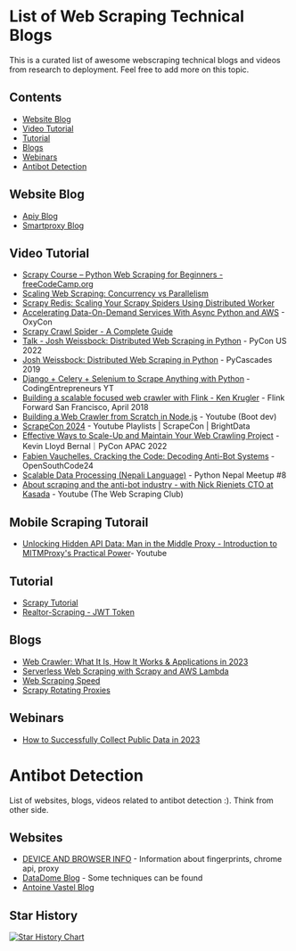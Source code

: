 # List of Web Scraping Technical Blogs

This is a curated list of awesome webscraping technical blogs and videos from research to deployment.
Feel free to add more on this topic.

## Contents

- [Website Blog](#website-blog)
- [Video Tutorial](#video-tutorial)
- [Tutorial](#tutorial)
- [Blogs](#blogs)
- [Webinars](#webinars)
- [Antibot Detection](#antibot-detection)

## Website Blog
* [Apiy Blog](https://blog.apify.com/)
* [Smartproxy Blog](https://smartproxy.com/blog)

## Video Tutorial
* [Scrapy Course – Python Web Scraping for Beginners - freeCodeCamp.org](https://www.youtube.com/watch?v=mBoX_JCKZTE)
* [Scaling Web Scraping: Concurrency vs Parallelism](https://www.youtube.com/watch?v=zyil8asDCwk)
* [Scrapy Redis: Scaling Your Scrapy Spiders Using Distributed Worker](https://www.youtube.com/watch?v=ZoosqkROKOI)
* [Accelerating Data-On-Demand Services With Async Python and AWS](https://www.youtube.com/watch?v=9_K2UxEk0NA) - OxyCon
* [Scrapy Crawl Spider - A Complete Guide](https://www.youtube.com/watch?v=MaPyt6dpnVY)
* [Talk - Josh Weissbock: Distributed Web Scraping in Python](https://www.youtube.com/watch?v=eVdHmaE3tSM) - PyCon US 2022
* [Josh Weissbock: Distributed Web Scraping in Python](https://www.youtube.com/watch?v=rqptf1Z1NBU) - PyCascades 2019
* [Django + Celery + Selenium to Scrape Anything with Python](https://www.youtube.com/watch?v=rfM3Jli81fU) - CodingEntrepreneurs YT
* [Building a scalable focused web crawler with Flink - Ken Krugler](https://www.youtube.com/watch?v=yh4JKpSfHkA) - Flink Forward San Francisco, April 2018
* [Building a Web Crawler from Scratch in Node.js](https://www.youtube.com/watch?v=C0pXaNchNTA) - Youtube (Boot dev)
* [ScrapeCon 2024](https://www.youtube.com/playlist?list=PLFgLa9oxPE0fPLJtTD1G-G9ZSEf_MS2eh) - Youtube Playlists | ScrapeCon | BrightData
* [Effective Ways to Scale-Up and Maintain Your Web Crawling Project](https://www.youtube.com/watch?v=pLucY2PoSts) - Kevin Lloyd Bernal｜PyCon APAC 2022
* [Fabien Vauchelles. Cracking the Code: Decoding Anti-Bot Systems](https://www.youtube.com/watch?v=qEbIMYZ_eM4) - OpenSouthCode24 
* [Scalable Data Processing (Nepali Language)](https://www.youtube.com/watch?v=2qc9gkjtzS8) - Python Nepal Meetup #8
* [About scraping and the anti-bot industry - with Nick Rieniets CTO at Kasada](https://www.youtube.com/watch?v=1wtQAoBZLTg&t=1s) - Youtube (The Web Scraping Club)

## Mobile Scraping Tutorail
* [Unlocking Hidden API Data: Man in the Middle Proxy - Introduction to MITMProxy's Practical Power](https://www.youtube.com/watch?v=-2hQU15IzzU)- Youtube

## Tutorial
* [Scrapy Tutorial](https://docs.scrapy.org/en/latest/intro/tutorial.html)
* [Realtor-Scraping - JWT Token](https://www.youtube.com/watch?v=jjCY1_zg8XI)

## Blogs
* [Web Crawler: What It Is, How It Works & Applications in 2023](https://research.aimultiple.com/web-crawler/)
* [Serverless Web Scraping with Scrapy and AWS Lambda](https://oxylabs.io/blog/scrapy-aws-lambda)
* [Web Scraping Speed](https://scrapfly.io/blog/web-scraping-speed/)
* [Scrapy Rotating Proxies](https://scrapeops.io/python-scrapy-playbook/scrapy-rotating-proxy-guide/)

## Webinars
* [How to Successfully Collect Public Data in 2023](https://www.youtube.com/watch?v=EERwCHI09z0)

# Antibot Detection
List of websites, blogs, videos related to antibot detection :). Think from other side.

## Websites
* [DEVICE AND BROWSER INFO](https://deviceandbrowserinfo.com/) - Information about fingerprints, chrome api, proxy
* [DataDome Blog](https://datadome.co/blog/) - Some techniques can be found
* [Antoine Vastel Blog](https://antoinevastel.com/)
## Star History

[![Star History Chart](https://api.star-history.com/svg?repos=surendratamang/awesome-webscraping-blogs&type=Date)](https://star-history.com/#surendratamang/awesome-webscraping-blogs&Date)
